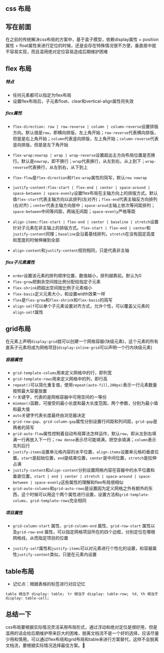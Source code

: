 ## css 布局

## 写在前面

在之前的传统解决css布局的方案中，基于盒子模型，依赖display属性 + position属性 + float属性来进行定位的时候，还是会存在特殊情况很不方便，垂直居中就不容易实现，而且滥用绝对定位容易造成后期维护困难

## flex  布局

##### 特点

- 任何元素都可以指定为flex布局
- 设置flex布局后，子元素float、clear和vertical-align属性将失效

##### flex属性

- `flex-direction: row | row-reverse | column | column-reverse`设置排版方向。默认值是`row`，即横向排版，左上角开始；`row-reverse`代表横向排版，但是是右上角开始；`column`代表竖向排版，左上角开始；`column-reverse`代表竖向排版，但是是左下角开始
- `flex-wrap:nowrap | wrap | wrap-reverse`设置超出主方向布局位置是否换行。默认是`nowrap`，即不换行；`wrap`代表换行，从左到右，从上到下；`wrap-reverse`代表换行，从左到右，从下到上
- `flex-flow`是`flex-direction`和`flex-wrap`属性的简写，默认`row nowrap`

- `justify-content:flex-start | flex-end | center | space-around | space-between | space-evenly`设置flex布局在主轴方向上的排版方式。默认值`flex-start`代表主轴方向以此排列(左对齐)；`flex-end`代表主轴反方向排列(右对齐)；`center`代表主轴方向居中；`space-aroud`主轴上依次等间距排列；`space-between`中间等间距，两端无间距；`space-evenly`严格等距
- `align-items:flex-start | flex-end | center | baseline | stretch`设置针对子元素在非主轴上的排版方式。`flex-start | flex-end | center`和`justify-content`同理；`baseline`会沿着基线排列，`stretch`在没有固定高度和宽度的时候伸展到全部
- `align-content`和`justify-content`规则相同，只是代表非主轴

##### flex子元素属性

- `order`设置该元素的排列顺序位置，数值越小，排列越靠前。默认为0
- `flex-grow`把剩余空间按比例分配给指定子元素
- `flex-shrink`把超出空间按比例子元素缩小
- `flex-basis`定义元素大小，和设置width效果一样
- `flex`是`flex-grow`和`flex-shrink`和`flex-basis`的简写
- `align-self`可以单个子元素设置对齐方式，允许个性，可以覆盖父元素的`align-self`属性

## grid布局

在元素上声明`display:grid`就可以创建一个网格容器(块级元素)，这个元素的所有直系子元素将成为网格项目(`display:inline-grid`可以声明一个行内块级元素)

##### 容器属性

- `grid-template-colums`用来定义网格中的行，即列宽
- `grid-template-rows`用来定义网格中的列，即行高
- `repeat()`可以简化重复值，使用`repeat(auto-fill,200px)`表示一行元素数量按照最大容量放置
- `fr`关键字，代表的是网格容器中可用空间的一等份
- `minmax()`函数，可接受的最小长度和最大长度范围，两个参数，分别为最小值和最大值
- `auto`关键字代表长度最终由浏览器决定
- `grid-row-gap`、`grid-column-gap`属性分别设置行间距和列间距，`grid-gap`是两者的简写
- `grid-auto-flow`属性控制着自动布局算法怎样运作，默认`row`，即从左到右填满一行再放入下一行；`row dense`表示尽可能填满，把空余填满；`column`表示先列后行
- `justify-items`设置单元格内容的水平位置，`align-items`设置单元格的垂直位置。`start`是起始位置，`end`是结束位置，`center`是中间位置，`stretch`是拉伸占满
- `justify-content`和`align-content`分别设置网格内容在容器中的水平位置和垂直位置，`start | end | center | stretch | space-around | space-between | space-evenly`这些属性的理解和flex布局很相似
- `grid-auto-columns`和`grid-auto-rows`是设置因为定义网格之外有额外的东西，这个时候可以用这个两个属性进行设置，设置方法和`grid-template-colums`、`grid-template-rows`完全相同

##### 项目属性

- `grid-column-start` 属性、`grid-column-end` 属性、`grid-row-start` 属性以及`grid-row-end` 属性，可以指定网格项目所在的四个边框，分别定位在哪根网格线，从而指定项目的位置

- `justify-self`属性和`justify-items`可以对元素进行个性化的设置，和容器属性`justify-content`类似，只是在元素内设置

## table布局

- 记忆点：根据表格的标签进行对应记忆

`table 相当于 display: table; `
`tr 相当于 display: table-row; `
`td, th 相当于 display: table-cell; `

## 总结一下

css布局要根据实际情况灵活采用布局形式，通过浮动和绝对定位是很好用，但是滥用的话会给后期维护带来巨大的困难，脱离文档流不是一个好的选择，应该尽量少用和慎用，可以通过flex布局和grid布局和table来进行方案替代，这样不会脱离文档流，要根据实际情况选择最佳方案。:100: